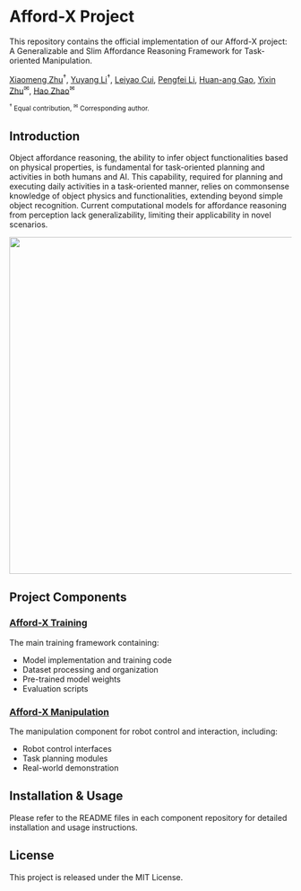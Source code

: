 # Afford-X Project

This repository contains the official implementation of our Afford-X project: A Generalizable and Slim Affordance Reasoning Framework for Task-oriented Manipulation.

[Xiaomeng Zhu]( )<sup>†</sup>, [Yuyang Li]( )<sup>†</sup>, [Leiyao Cui]( ), [Pengfei Li](), [Huan-ang Gao](), [Yixin Zhu](https://yzhu.io/)<sup>✉</sup>, [Hao Zhao](https://sites.google.com/view/fromandto)<sup>✉</sup>

<small><sup>†</sup> Equal contribution, <sup>✉</sup> Corresponding author.</small>

## Introduction
Object affordance reasoning, the ability to infer object functionalities based on physical properties, is fundamental for task-oriented planning and activities in both humans and AI. This capability, required for planning and executing daily activities in a task-oriented manner, relies on commonsense knowledge of object physics and functionalities, extending beyond simple object recognition. Current computational models for affordance reasoning from perception lack generalizability, limiting their applicability in novel scenarios.

<p align="center"><img src="Afford-X/media/teaser.png" width="600" /></p>

## Project Components

### [Afford-X Training](https://github.com/ZhuXMMM/Afford-X)
The main training framework containing:
- Model implementation and training code
- Dataset processing and organization
- Pre-trained model weights
- Evaluation scripts

### [Afford-X Manipulation](https://github.com/YuyangLee/Afford-X-Manip)
The manipulation component for robot control and interaction, including:
- Robot control interfaces
- Task planning modules
- Real-world demonstration

## Installation & Usage
Please refer to the README files in each component repository for detailed installation and usage instructions.

## License
This project is released under the MIT License.